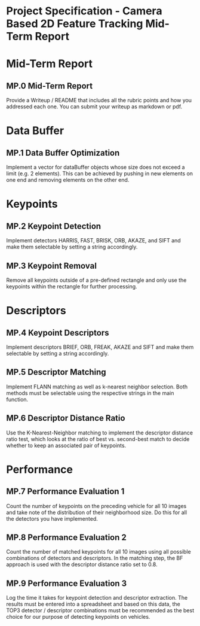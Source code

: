 # Project Specification - Camera Based 2D Feature Tracking Mid-Term Report

# Mid-Term Report

## MP.0 Mid-Term Report

Provide a Writeup / README that includes all the rubric points and how you addressed each one. You
can submit your writeup as markdown or pdf.

# Data Buffer

## MP.1 Data Buffer Optimization

Implement a vector for dataBuffer objects whose size does not exceed a limit (e.g. 2 elements). This
can be achieved by pushing in new elements on one end and removing elements on the other end.

# Keypoints

## MP.2 Keypoint Detection

Implement detectors HARRIS, FAST, BRISK, ORB, AKAZE, and SIFT and make them selectable by setting a
string accordingly.

## MP.3 Keypoint Removal

Remove all keypoints outside of a pre-defined rectangle and only use the keypoints within the
rectangle for further processing.

# Descriptors

## MP.4 Keypoint Descriptors

Implement descriptors BRIEF, ORB, FREAK, AKAZE and SIFT and make them selectable by setting a string
accordingly.

## MP.5 Descriptor Matching

Implement FLANN matching as well as k-nearest neighbor selection. Both methods must be selectable
using the respective strings in the main function.

## MP.6 Descriptor Distance Ratio

Use the K-Nearest-Neighbor matching to implement the descriptor distance ratio test, which looks at
the ratio of best vs. second-best match to decide whether to keep an associated pair of keypoints.

# Performance

## MP.7 Performance Evaluation 1

Count the number of keypoints on the preceding vehicle for all 10 images and take note of the
distribution of their neighborhood size. Do this for all the detectors you have implemented.

## MP.8 Performance Evaluation 2

Count the number of matched keypoints for all 10 images using all possible combinations of detectors
and descriptors. In the matching step, the BF approach is used with the descriptor distance ratio
set to 0.8.

## MP.9 Performance Evaluation 3

Log the time it takes for keypoint detection and descriptor extraction. The results must be entered
into a spreadsheet and based on this data, the TOP3 detector / descriptor combinations must be
recommended as the best choice for our purpose of detecting keypoints on vehicles.
